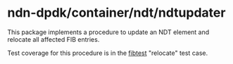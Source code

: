 # ndn-dpdk/container/ndt/ndtupdater

This package implements a procedure to update an NDT element and relocate all affected FIB entries.

Test coverage for this procedure is in the [fibtest](../../fib/fibtest) "relocate" test case.

